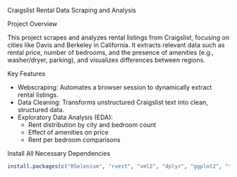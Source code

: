 Craigslist Rental Data Scraping and Analysis

Project Overview

This project scrapes and analyzes rental listings from Craigslist, focusing on cities like Davis and Berkeley in California. It extracts relevant data such as rental price, number of bedrooms, and the presence of amenities (e.g., washer/dryer, parking), and visualizes differences between regions.

Key Features

- Webscraping: Automates a browser session to dynamically extract rental listings.
- Data Cleaning: Transforms unstructured Craigslist text into clean, structured data.
- Exploratory Data Analysis (EDA):
  - Rent distribution by city and bedroom count
  - Effect of amenities on price
  - Rent per bedroom comparisons

Install All Necessary Dependencies

```r
install.packages(c("RSelenium", "rvest", "xml2", "dplyr", "ggplot2", "tidyr", "stringr"))
